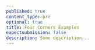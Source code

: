 ```yaml
---
published: true
content_type: pre
optional: true
title: Four Corners Examples
expectsubmission: false
description: Some description...
---
```

